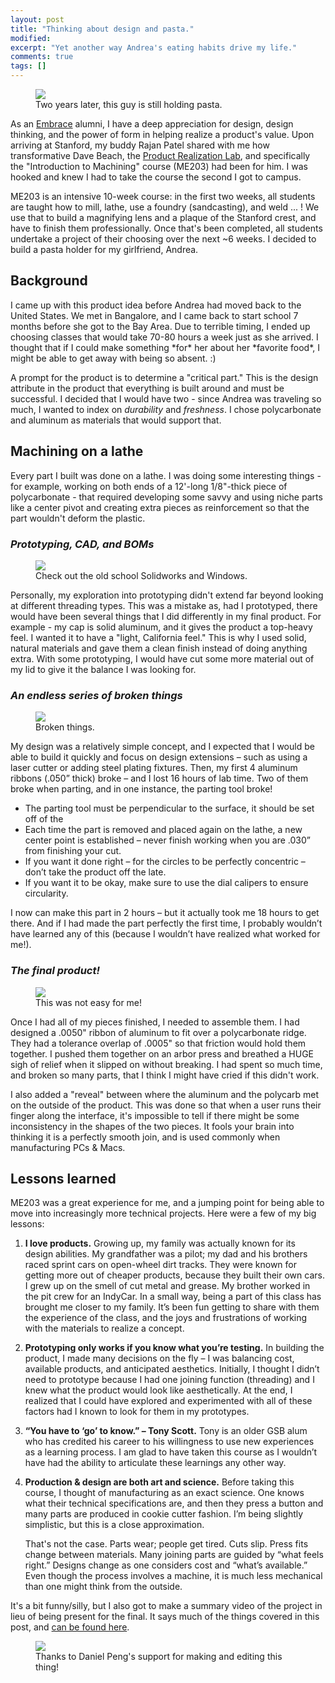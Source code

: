 ```yaml
---
layout: post
title: "Thinking about design and pasta."
modified:
excerpt: "Yet another way Andrea's eating habits drive my life."
comments: true
tags: []
---
```


<figure>
	<img src="/images/pasta_top.png">
	<figcaption>Two years later, this guy is still holding pasta.</figcaption>
</figure>

As an [Embrace][1] alumni, I have a deep appreciation for design, design thinking, and the power
of form in helping realize a product's value. Upon arriving at Stanford, my buddy Rajan Patel
shared with me how transformative Dave Beach, the [Product Realization Lab][2], and specifically the
"Introduction to Machining" course (ME203) had been for him. I was hooked and knew I had to take
the course the second I got to campus. 

ME203 is an intensive 10-week course: in the first two weeks, all students are taught how to mill,
lathe, use a foundry (sandcasting), and weld ... ! We use that to build a magnifying lens and a plaque
of the Stanford crest, and have to finish them professionally. Once that's been completed, all students
undertake a project of their choosing over the next ~6 weeks. I decided to build a pasta holder for
my girlfriend, Andrea.

## Background

I came up with this product idea before Andrea had moved back to the United States. We met in Bangalore,
and I came back to start school 7 months before she got to the Bay Area. Due to terrible timing, I ended
up choosing classes that would take 70-80 hours a week just as she arrived. I thought that if I could 
make something *for\* her about her *favorite food\*, I might be able to get away with being so absent. :)

A prompt for the product is to determine a "critical part." This is the design attribute in the product
that everything is built around and must be successful. I decided that I would have two - since Andrea was
traveling so much, I wanted to index on *durability* and *freshness*. I chose polycarbonate and aluminum
as materials that would support that.

## Machining on a lathe

Every part I built was done on a lathe. I was doing some interesting things - for example, working on
both ends of a 12'-long 1/8"-thick piece of polycarbonate - that required developing some savvy and using
niche parts like a center pivot and creating extra pieces as reinforcement so that the part wouldn't 
deform the plastic.  

### *Prototyping, CAD, and BOMs*

<figure>
	<img src="/images/pasta_assembly.png">
	<figcaption>Check out the old school Solidworks and Windows.</figcaption>
</figure>

Personally, my exploration into prototyping didn't extend far beyond looking at different threading types.
This was a mistake as, had I prototyped, there would have been several things that I did differently in my
final product. For example - my cap is solid aluminum, and it gives the product a top-heavy feel. I wanted
it to have a "light, California feel." This is why I used solid, natural materials and gave them a clean
finish instead of doing anything extra. With some prototyping, I would have cut some more material out of my
lid to give it the balance I was looking for. 

### *An endless series of broken things*

<figure>
	<img src="/images/broken_things.png">
	<figcaption>Broken things.</figcaption>
</figure>

My design was a relatively simple concept, and I expected that I would be able to build it 
quickly and focus on design extensions – such as using a laser cutter or adding steel 
plating fixtures. Then, my first 4 aluminum ribbons (.050” thick) broke – and I lost 16 
hours of lab time. Two of them broke when parting, and in one instance, the parting tool broke!

* The parting tool must be perpendicular to the surface, it should be set off of the 
* Each time the part is removed and placed again on the lathe, a new center point is 
established – never finish working when you are .030” from finishing your cut.
* If you want it done right – for the circles to be perfectly concentric – don’t take 
the product off the late.
* If you want it to be okay, make sure to use the dial calipers to ensure circularity. 

I now can make this part in 2 hours – but it actually took me 18 hours to get there. And if 
I had made the part perfectly the first time, I probably wouldn’t have learned any of this 
(because I wouldn’t have realized what worked for me!).

### *The final product!*

<figure>
	<img src="/images/pasta_cap.png">
	<figcaption>This was not easy for me!</figcaption>
</figure>

Once I had all of my pieces finished, I needed to assemble them. I had designed a .0050" ribbon
of aluminum to fit over a polycarbonate ridge. They had a tolerance overlap of .0005" so that
friction would hold them together. I pushed them together on an arbor press and breathed a HUGE
sigh of relief when it slipped on without breaking. I had spent so much time, and broken so many
parts, that I think I might have cried if this didn't work. 

I also added a "reveal" between where the aluminum and the polycarb met on the outside of the product.
This was done so that when a user runs their finger along the interface, it's impossible to tell if
there might be some inconsistency in the shapes of the two pieces. It fools your brain into thinking
it is a perfectly smooth join, and is used commonly when manufacturing PCs & Macs.

## Lessons learned

ME203 was a great experience for me, and a jumping point for being able to move into increasingly
more technical projects. Here were a few of my big lessons:

1. **I love products.** Growing up, my family was actually known for its design abilities. My
grandfather was a pilot; my dad and his brothers raced sprint cars on open-wheel dirt 
tracks. They were known for getting more out of cheaper products, because they built 
their own cars. I grew up on the smell of cut metal and grease. My brother worked in the 
pit crew for an IndyCar. In a small way, being a part of this class has brought me 
closer to my family. It’s been fun getting to share with them the experience of the class, 
and the joys and frustrations of working with the materials to realize a concept.
2. **Prototyping only works if you know what you’re testing.** In building the product, I made
many decisions on the fly – I was balancing cost, available products, and anticipated 
aesthetics. Initially, I thought I didn’t need to prototype because I had one joining 
function (threading) and I knew what the product would look like aesthetically. At the 
end, I realized that I could have explored and experimented with all of these factors had I 
known to look for them in my prototypes.
3. **“You have to ‘go’ to know.” – Tony Scott.** Tony is an older GSB alum who has credited
his career to his willingness to use new experiences as a learning process. I am glad to 
have taken this course as I wouldn’t have had the ability to articulate these learnings any 
other way.
4. **Production & design are both art and science.** Before taking this course, I thought of
manufacturing as an exact science. One knows what their technical specifications are, and 
then they press a button and many parts are produced in cookie cutter fashion. I’m being 
slightly simplistic, but this is a close approximation.
	
	That's not the case. Parts wear; people get tired. Cuts slip. Press fits change between materials. 
	Many joining parts are guided by “what feels right.” Designs change as one considers cost and “what’s 
available.” Even though the process involves a machine, it is much less mechanical than 
one might think from the outside.

It's a bit funny/silly, but I also got to make a summary video of the project in lieu of being present
for the final. It says much of the things covered in this post, and [can be found here][3].

<figure>
	<a href="/images/Final_ME203_Video.mp4"><img src="/images/pasta_cap_play.png"></a>
	<figcaption>Thanks to Daniel Peng's support for making and editing this thing!</figcaption>
</figure>

[1]: www.embraceinnovations.com
[2]: https://productrealization.stanford.edu/showcase
[3]: https://www.youtube.com/watch?v=pC5HOqHiWT0&feature=youtu.be

